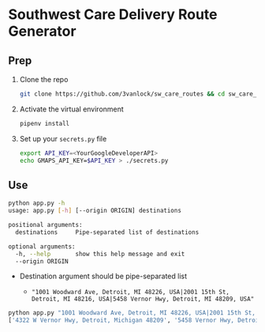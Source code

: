 # Southwest Care Delivery Route Generator

## Prep
1. Clone the repo
    ```bash
    git clone https://github.com/3vanlock/sw_care_routes && cd sw_care_routes
    ```
2. Activate the virtual environment
    ```bash
    pipenv install
    ```
3. Set up your `secrets.py` file
    ```bash
    export API_KEY=<YourGoogleDeveloperAPI>
    echo GMAPS_API_KEY=$API_KEY > ./secrets.py
    ```

## Use
```bash
python app.py -h
usage: app.py [-h] [--origin ORIGIN] destinations

positional arguments:
  destinations     Pipe-separated list of destinations

optional arguments:
  -h, --help       show this help message and exit
  --origin ORIGIN
```

* Destination argument should be pipe-separated list
  * ```
    "1001 Woodward Ave, Detroit, MI 48226, USA|2001 15th St, Detroit, MI 48216, USA|5458 Vernor Hwy, Detroit, MI 48209, USA"
    ```

```bash
python app.py "1001 Woodward Ave, Detroit, MI 48226, USA|2001 15th St, Detroit, MI 48216, USA|5458 Vernor Hwy, Detroit, MI 48209, USA"
['4322 W Vernor Hwy, Detroit, Michigan 48209', '5458 Vernor Hwy, Detroit, MI 48209, USA', '2001 15th St, Detroit, MI 48216, USA', '1001 Woodward Ave, Detroit, MI 48226, USA']
```
